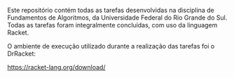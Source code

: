 Este repositório contém todas as tarefas desenvolvidas na disciplina de Fundamentos de Algoritmos, da Universidade Federal do Rio Grande do Sul.
Todas as tarefas foram integralmente concluídas, com uso da linguagem Racket.

O ambiente de execução utilizado durante a realização das tarefas foi o DrRacket: 

https://racket-lang.org/download/
